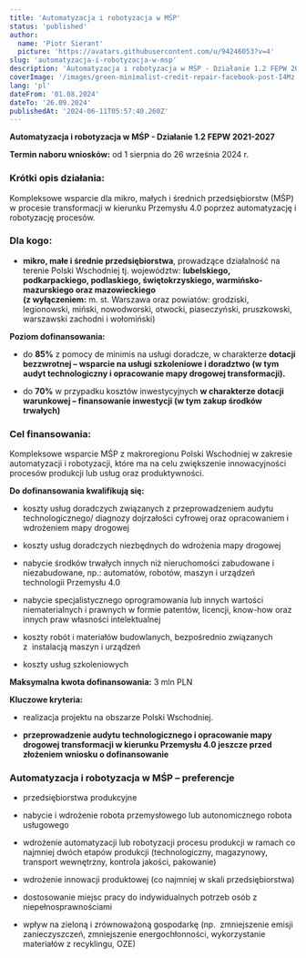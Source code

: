 ```yaml
---
title: 'Automatyzacja i robotyzacja w MŚP'
status: 'published'
author:
  name: 'Piotr Sierant'
  picture: 'https://avatars.githubusercontent.com/u/94246053?v=4'
slug: 'automatyzacja-i-robotyzacja-w-msp'
description: 'Automatyzacja i robotyzacja w MŚP - Działanie 1.2 FEPW 2021-2027'
coverImage: '/images/green-minimalist-credit-repair-facebook-post-I4Mz.png'
lang: 'pl'
dateFrom: '01.08.2024'
dateTo: '26.09.2024'
publishedAt: '2024-06-11T05:57:40.260Z'
---
```


**Automatyzacja i robotyzacja w MŚP - Działanie 1.2 FEPW 2021-2027**

**Termin naboru wniosków:** od 1 sierpnia do 26 września 2024 r.

### **Krótki opis działania**:

Kompleksowe wsparcie dla mikro, małych i średnich przedsiębiorstw (MŚP) w procesie transformacji w kierunku Przemysłu 4.0 poprzez automatyzację i robotyzację procesów. 

### **Dla kogo:**

- **mikro, małe i średnie przedsiębiorstwa**, prowadzące działalność na terenie Polski Wschodniej tj. województw: **lubelskiego, podkarpackiego, podlaskiego, świętokrzyskiego, warmińsko-mazurskiego oraz mazowieckiego**\
  **(z wyłączeniem:** m. st. Warszawa oraz powiatów: grodziski, legionowski, miński, nowodworski, otwocki, piaseczyński, pruszkowski, warszawski zachodni i wołomiński)

**Poziom dofinansowania:**

- do **85%** z pomocy de minimis na usługi doradcze, w charakterze **dotacji bezzwrotnej – wsparcie na usługi szkoleniowe i doradztwo (w tym audyt technologiczny i opracowanie mapy drogowej transformacji).**

- do **70%** w przypadku kosztów inwestycyjnych **w charakterze dotacji warunkowej – finansowanie inwestycji (w tym zakup środków trwałych)**

### **Cel finansowania:**

Kompleksowe wsparcie MŚP z makroregionu Polski Wschodniej w zakresie automatyzacji i robotyzacji, które ma na celu zwiększenie innowacyjności procesów produkcji lub usług oraz produktywności.

**Do dofinansowania kwalifikują się:**

- koszty usług doradczych związanych z przeprowadzeniem audytu technologicznego/ diagnozy dojrzałości cyfrowej oraz opracowaniem i wdrożeniem mapy drogowej

- koszty usług doradczych niezbędnych do wdrożenia mapy drogowej

- nabycie środków trwałych innych niż nieruchomości zabudowane i niezabudowane, np.: automatów, robotów, maszyn i urządzeń technologii Przemysłu 4.0

- nabycie specjalistycznego oprogramowania lub innych wartości niematerialnych i prawnych w formie patentów, licencji, know-how oraz innych praw własności intelektualnej

- koszty robót i materiałów budowlanych, bezpośrednio związanych z  instalacją maszyn i urządzeń

- koszty usług szkoleniowych

**Maksymalna kwota dofinansowania:** 3 mln PLN

**Kluczowe kryteria:**

- realizacja projektu na obszarze Polski Wschodniej.

- **przeprowadzenie audytu technologicznego i opracowanie mapy drogowej transformacji w kierunku Przemysłu 4.0 jeszcze przed złożeniem wniosku o dofinansowanie**

### **Automatyzacja i robotyzacja w MŚP – preferencje**

- przedsiębiorstwa produkcyjne

- nabycie i wdrożenie robota przemysłowego lub autonomicznego robota usługowego

- wdrożenie automatyzacji lub robotyzacji procesu produkcji w ramach co najmniej dwóch etapów produkcji (technologiczny, magazynowy, transport wewnętrzny, kontrola jakości, pakowanie)

- wdrożenie innowacji produktowej (co najmniej w skali przedsiębiorstwa)

- dostosowanie miejsc pracy do indywidualnych potrzeb osób z niepełnosprawnościami

- wpływ na zieloną i zrównoważoną gospodarkę (np.  zmniejszenie emisji zanieczyszczeń, zmniejszenie energochłonności, wykorzystanie materiałów z recyklingu, OZE)